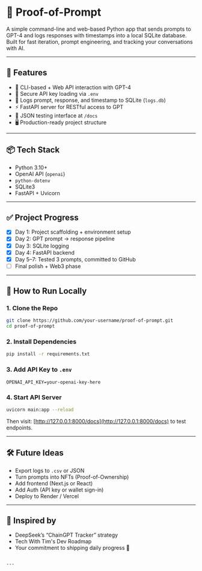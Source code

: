 # 🧠 Proof-of-Prompt

A simple command-line and web-based Python app that sends prompts to GPT-4 and logs responses with timestamps into a local SQLite database. Built for fast iteration, prompt engineering, and tracking your conversations with AI.

---

## 🚀 Features

- 💬 CLI-based + Web API interaction with GPT-4  
- 🔐 Secure API key loading via `.env`  
- 🧠 Logs prompt, response, and timestamp to SQLite (`logs.db`)  
- ⚡ FastAPI server for RESTful access to GPT  
- 🧪 JSON testing interface at `/docs`  
- 🖥️ Production-ready project structure  

---

## 📦 Tech Stack

- Python 3.10+  
- OpenAI API (`openai`)  
- `python-dotenv`  
- SQLite3  
- FastAPI + Uvicorn  

---

## ✅ Project Progress

- [x] Day 1: Project scaffolding + environment setup  
- [x] Day 2: GPT prompt → response pipeline  
- [x] Day 3: SQLite logging  
- [x] Day 4: FastAPI backend  
- [x] Day 5–7: Tested 3 prompts, committed to GitHub  
- [ ] Final polish + Web3 phase  

---

## 🧪 How to Run Locally

### 1. Clone the Repo

```bash
git clone https://github.com/your-username/proof-of-prompt.git
cd proof-of-prompt
````

### 2. Install Dependencies

```bash
pip install -r requirements.txt
```

### 3. Add API Key to `.env`

```
OPENAI_API_KEY=your-openai-key-here
```

### 4. Start API Server

```bash
uvicorn main:app --reload
```

Then visit: [http://127.0.0.1:8000/docs](http://127.0.0.1:8000/docs) to test endpoints.

---

## 🛠️ Future Ideas

* Export logs to `.csv` or JSON
* Turn prompts into NFTs (Proof-of-Ownership)
* Add frontend (Next.js or React)
* Add Auth (API key or wallet sign-in)
* Deploy to Render / Vercel

---

## 🔗 Inspired by

* DeepSeek’s “ChainGPT Tracker” strategy
* Tech With Tim's Dev Roadmap
* Your commitment to shipping daily progress 🚀

```

---